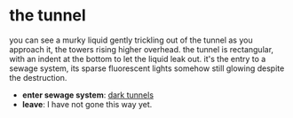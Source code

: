 # the tunnel

you can see a murky liquid gently trickling out of the tunnel as you approach it, the towers rising higher overhead. the tunnel is rectangular, with an indent at the bottom to let the liquid leak out. it's the entry to a sewage system, its sparse fluorescent lights somehow still glowing despite the destruction.

- **enter sewage system**: [dark tunnels](dark-tunnels-Naecfdb.md)
- **leave**: I have not gone this way yet.
